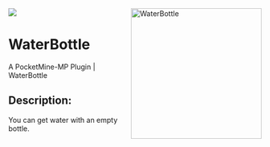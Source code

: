 <img align="right" width="auto" height="260" src="https://i.ibb.co/3sXmmt1/icon.png" alt="WaterBottle">
<a href="https://poggit.pmmp.io/p/WaterBottle"><img src="https://poggit.pmmp.io/shield.state/WaterBottle"></a>

# WaterBottle
A PocketMine-MP Plugin | WaterBottle

## Description:
You can get water with an empty bottle.

